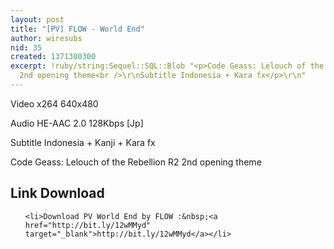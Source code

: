 ```yaml
---
layout: post
title: "[PV] FLOW - World End"
author: wiresubs
nid: 35
created: 1371300300
excerpt: !ruby/string:Sequel::SQL::Blob "<p>Code Geass: Lelouch of the Rebellion R2
  2nd opening theme<br />\r\nSubtitle Indonesia + Kara fx</p>\r\n"
---
```

<p class="rtecenter">Video x264 640x480<br />
Audio HE-AAC 2.0 128Kbps [Jp]<br />
Subtitle Indonesia + Kanji + Kara fx<br />
Code Geass: Lelouch of the Rebellion R2 2nd opening theme</p>

<h2 class="rtejustify">Link Download</h2>

<ul>
	<li>Download PV World End by FLOW :&nbsp;<a href="http://bit.ly/12wMMyd" target="_blank">http://bit.ly/12wMMyd</a></li>
</ul>
